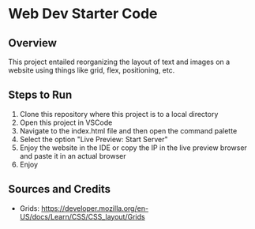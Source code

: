 # Web Dev Starter Code

## Overview

This project entailed reorganizing the layout of text and images on a website using things like grid, flex, positioning, etc.

## Steps to Run
1. Clone this repository where this project is to a local directory
2. Open this project in VSCode
3. Navigate to the index.html file and then open the command palette
4. Select the option "Live Preview: Start Server"
5. Enjoy the website in the IDE or copy the IP in the live preview browser and paste it in an actual browser
6. Enjoy

## Sources and Credits

- Grids: https://developer.mozilla.org/en-US/docs/Learn/CSS/CSS_layout/Grids